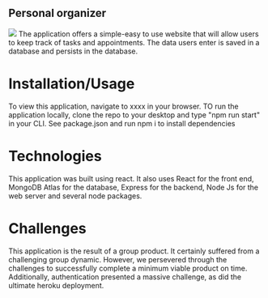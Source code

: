 ## Personal organizer

<img src="../personal-organizer.png">
The application offers a simple-easy to use website that will allow users to keep track of tasks and appointments. The data users enter is saved in a database and persists in the database.

# Installation/Usage

To view this application, navigate to xxxx in your browser. TO run the application locally, clone the repo to your desktop and type "npm run start" in your CLI.
See package.json and run npm i to install dependencies

# Technologies

This application was built using react. It also uses React for the front end, MongoDB Atlas for the database, Express for the backend, Node Js for the web server and several node packages.

# Challenges

This application is the result of a group product. It certainly suffered from a challenging group dynamic. However, we persevered through the challenges to successfully complete a minimum viable product on time.
Additionally, authentication presented a massive challenge, as did the ultimate heroku deployment.
